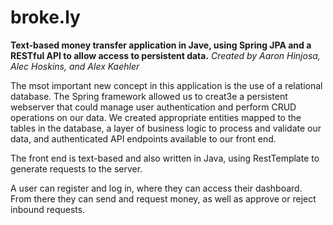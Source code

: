 # broke.ly
__Text-based money transfer application in Jave, using Spring JPA and a RESTful API to allow access to persistent data.__
*Created by Aaron Hinjosa, Alec Hoskins, and Alex Kaehler*

The msot important new concept in this application is the use of a relational database. The Spring framework allowed us to creat3e a persistent webserver that could manage user authentication and perform CRUD operations on our data. We created appropriate entities mapped to the tables in the database, a layer of business logic to process and validate our data, and authenticated API endpoints available to our front end.

The front end is text-based and also written in Java, using RestTemplate to generate requests to the server.

A user can register and log in, where they can access their dashboard. From there they can send and request money, as well as approve or reject inbound requests.
